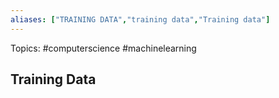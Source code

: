 ```yaml
---
aliases: ["TRAINING DATA","training data","Training data"] 
---
```

Topics: #computerscience #machinelearning 

## Training Data

